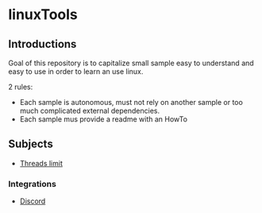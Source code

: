 # linuxTools

## Introductions
Goal of this repository is to capitalize small sample easy to understand and easy to use in order to learn an use linux.

2 rules:
- Each sample is autonomous, must not rely on another sample or too much complicated external dependencies. 
- Each sample mus provide a readme with an HowTo

## Subjects
- [Threads limit](./threads/ThreadLimits.md)

### Integrations

- [Discord](./integration/discord/Discord.md)
